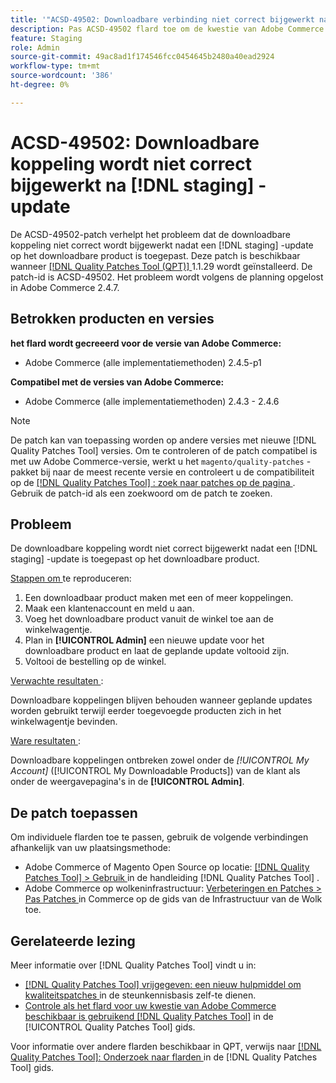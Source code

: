 ```yaml
---
title: '"ACSD-49502: Downloadbare verbinding niet correct bijgewerkt na  [!DNL staging]  update'''
description: Pas ACSD-49502 flard toe om de kwestie van Adobe Commerce te bevestigen waar de downloadbare verbinding niet correct wordt bijgewerkt nadat de a [!DNL staging]  update op het downloadbare product wordt toegepast.
feature: Staging
role: Admin
source-git-commit: 49ac8ad1f174546fcc0454645b2480a40ead2924
workflow-type: tm+mt
source-wordcount: '386'
ht-degree: 0%

---
```


# ACSD-49502: Downloadbare koppeling wordt niet correct bijgewerkt na [!DNL staging] -update

De ACSD-49502-patch verhelpt het probleem dat de downloadbare koppeling niet correct wordt bijgewerkt nadat een [!DNL staging] -update op het downloadbare product is toegepast. Deze patch is beschikbaar wanneer [[!DNL Quality Patches Tool (QPT)] ](https://experienceleague.adobe.com/en/docs/commerce-knowledge-base/kb/announcements/commerce-announcements/magento-quality-patches-released-new-tool-to-self-serve-quality-patches) 1.1.29 wordt geïnstalleerd. De patch-id is ACSD-49502. Het probleem wordt volgens de planning opgelost in Adobe Commerce 2.4.7.

## Betrokken producten en versies

**het flard wordt gecreeerd voor de versie van Adobe Commerce:**

* Adobe Commerce (alle implementatiemethoden) 2.4.5-p1

**Compatibel met de versies van Adobe Commerce:**

* Adobe Commerce (alle implementatiemethoden) 2.4.3 - 2.4.6

>[!NOTE]
>
>De patch kan van toepassing worden op andere versies met nieuwe [!DNL Quality Patches Tool] versies. Om te controleren of de patch compatibel is met uw Adobe Commerce-versie, werkt u het `magento/quality-patches` -pakket bij naar de meest recente versie en controleert u de compatibiliteit op de [[!DNL Quality Patches Tool] : zoek naar patches op de pagina ](https://experienceleague.adobe.com/tools/commerce-quality-patches/index.html) . Gebruik de patch-id als een zoekwoord om de patch te zoeken.

## Probleem

De downloadbare koppeling wordt niet correct bijgewerkt nadat een [!DNL staging] -update is toegepast op het downloadbare product.

<u> Stappen om </u> te reproduceren:

1. Een downloadbaar product maken met een of meer koppelingen.
1. Maak een klantenaccount en meld u aan.
1. Voeg het downloadbare product vanuit de winkel toe aan de winkelwagentje.
1. Plan in **[!UICONTROL Admin]** een nieuwe update voor het downloadbare product en laat de geplande update voltooid zijn.
1. Voltooi de bestelling op de winkel.

<u> Verwachte resultaten </u>:

Downloadbare koppelingen blijven behouden wanneer geplande updates worden gebruikt terwijl eerder toegevoegde producten zich in het winkelwagentje bevinden.

<u> Ware resultaten </u>:

Downloadbare koppelingen ontbreken zowel onder de *[!UICONTROL My Account]* ([!UICONTROL My Downloadable Products]) van de klant als onder de weergavepagina&#39;s in de **[!UICONTROL Admin]**.

## De patch toepassen

Om individuele flarden toe te passen, gebruik de volgende verbindingen afhankelijk van uw plaatsingsmethode:

* Adobe Commerce of Magento Open Source op locatie: [[!DNL Quality Patches Tool]  > Gebruik ](https://experienceleague.adobe.com/docs/commerce-operations/tools/quality-patches-tool/usage.html) in de handleiding [!DNL Quality Patches Tool] .
* Adobe Commerce op wolkeninfrastructuur: [ Verbeteringen en Patches > Pas Patches ](https://experienceleague.adobe.com/docs/commerce-cloud-service/user-guide/develop/upgrade/apply-patches.html) in Commerce op de gids van de Infrastructuur van de Wolk toe.

## Gerelateerde lezing

Meer informatie over [!DNL Quality Patches Tool] vindt u in:

* [[!DNL Quality Patches Tool]  vrijgegeven: een nieuw hulpmiddel om kwaliteitspatches ](https://experienceleague.adobe.com/en/docs/commerce-knowledge-base/kb/announcements/commerce-announcements/magento-quality-patches-released-new-tool-to-self-serve-quality-patches) in de steunkennisbasis zelf-te dienen.
* [ Controle als het flard voor uw kwestie van Adobe Commerce beschikbaar is gebruikend  [!DNL Quality Patches Tool]](/help/tools/quality-patches-tool/patches-available-in-qpt/check-patch-for-magento-issue-with-magento-quality-patches.md) in de [!UICONTROL Quality Patches Tool] gids.


Voor informatie over andere flarden beschikbaar in QPT, verwijs naar [[!DNL Quality Patches Tool]: Onderzoek naar flarden ](https://experienceleague.adobe.com/tools/commerce-quality-patches/index.html) in de [!DNL Quality Patches Tool] gids.
